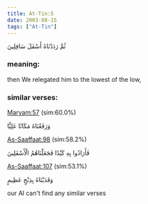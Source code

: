 ```yaml
---
title: At-Tin:5
date: 2003-08-15
tags: ["At-Tin"]
---
```

ثُمَّ رَدَدْنَاهُ أَسْفَلَ سَافِلِينَ
### meaning: 
then We relegated him to the lowest of the low,
### similar verses: 

[Maryam:57](/19/57) (sim:60.0%)

وَرَفَعْنَاهُ مَكَانًا عَلِيًّا

[As-Saaffaat:98](/37/98) (sim:58.2%)

فَأَرَادُوا بِهِ كَيْدًا فَجَعَلْنَاهُمُ الْأَسْفَلِينَ

[As-Saaffaat:107](/37/107) (sim:53.1%)

وَفَدَيْنَاهُ بِذِبْحٍ عَظِيمٍ

our AI can't find any similar verses

